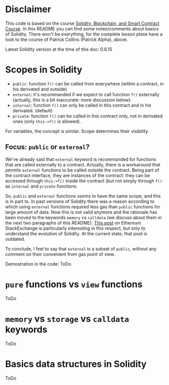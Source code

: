 # Disclaimer
This code is based on the course [Solidity, Blockchain, and Smart Contract Course](https://github.com/smartcontractkit/full-blockchain-solidity-course-py).
In this README you can find some notes/comments about basics of Solidity. There won't be everything, for the complete lesson plese have a look to the course of Patrick Collins (Patrick Alpha), above.

Latest Solidity version at the time of this doc: 0.8.15

# Scopes in Solidity
* `public`: function `f()` can be called from everywhere (within a contract, in his derivated and outside)
* `external`: it's recommanded if we expect to call function `f()` externally (actually, this is a bit inaccurate: more discussion below).
* `internal`: function `f()` can only be called in this contract and in his derivated. (default)
* `private`: function `f()` can be called in this contract only, not in derivated ones (only `this->f()` is allowed).

For variables, the concept is similar. Scope determines their visibility.

## Focus: `public` or `external`?
We've already said that `external` keyword is recommanded for functions that are called externally to a contract. Actually, there is a workaround that permits `external` functions to be called outside the contract. Being part of the contract interface, they are instances of the contract: they can be accessed through `this->f()` inside the contract (but not simply through `f()` as `internal` and `private` functions.

So, `public` and `external` functions _seems_ to have the same scope, and this is in part to. In past versions of Solidity there was a reason according to which using `external` functions required less gas than `public` functions for large amount of data. Now this is not valid anymore and the rationale has been moved to the keywords `memory` vs `calldata` (we discuss about them in the next two paragraphs of this README). [This post](https://ethereum.stackexchange.com/questions/19380/external-vs-public-best-practices) on Ethereum StackExchange is particularly interesting in this respect, but only to understand the evolution of Solidity. At the current state, that post is outdated.

To conclude, I feel to say that `external` is a subset of `public`, without any comment on their convenient from gas point of view.

Demostration in the code: ToDo

# `pure` functions vs `view` functions
ToDo

# `memory` vs `storage` vs `calldata` keywords
ToDo

# Basics data structures in Solidity
ToDo
